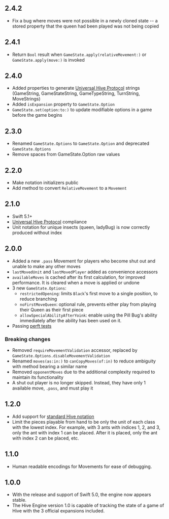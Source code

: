 ## 2.4.2

* Fix a bug where moves were not possible in a newly cloned state -- a stored property that the queen had been played was not being copied

## 2.4.1

* Return `Bool` result when `GameState.apply(relativeMovement:)` or `GameState.apply(move:)` is invoked

## 2.4.0

* Added properties to generate [Universal Hive Protocol](https://github.com/jonthysell/Mzinga/wiki/UniversalHiveProtocol) strings (GameString, GameStateString, GameTypeString, TurnString, MoveStrings)
* Added `isExpansion` property to `GameState.Option`
* `GameState.set(option:to:)` to update modifiable options in a game before the game begins

## 2.3.0

* Renamed `GameState.Options` to `GameState.Option` and deprecated `GameState.Options`
* Remove spaces from GameState.Option raw values

## 2.2.0

* Make notation initializers public
* Add method to convert `RelativeMovement` to a `Movement`

## 2.1.0

* Swift 5.1+
* [Universal Hive Protocol](https://github.com/jonthysell/Mzinga/wiki/UniversalHiveProtocol) compliance
* Unit notation for unique insects (queen, ladyBug) is now correctly produced without index

## 2.0.0

* Added a new `.pass` Movement for players who become shut out and unable to make any other moves
* `lastMovedUnit` and `lastMovedPlayer` added as convenience accessors
* `availableMoves` is cached after its first calculation, for improved performance. It is cleared when a move is applied or undone
* 3 new `GameState.Options`:
    * `restrictedOpening`: limits `Black`'s first move to a single position, to reduce branching
    * `noFirstMoveQueen`: optional rule, prevents either play from playing their Queen as their first piece
    * `allowSpecialAbilityAfterYoink`: enable using the Pill Bug's ability immediately after the ability has been used on it.
* Passing [perft tests](https://github.com/jonthysell/Mzinga/wiki/Perft)

### Breaking changes
* Removed `requireMovementValidation` accessor, replaced by `GameState.Options.disableMovementValidation`
* Renamed `moves(as:in:)` to `canCopyMoves(of:in)` to reduce ambiguity with method bearing a similar name
* Removed `opponentMoves` due to the additional complexity required to maintain its functionality
* A shut out player is no longer skipped. Instead, they have only 1 available move, `.pass`, and must play it

## 1.2.0

* Add support for [standard Hive notation](http://www.boardspace.net/english/about_hive_notation.html)
* Limit the pieces playable from hand to be only the unit of each class with the lowest index. For example, with 3 ants with indices 1, 2, and 3, only the ant with index 1 can be placed. After it is placed, only the ant with index 2 can be placed, etc.

## 1.1.0

* Human readable encodings for Movements for ease of debugging.

## 1.0.0

* With the release and support of Swift 5.0, the engine now appears stable.
* The Hive Engine version 1.0 is capable of tracking the state of a game of Hive with the 3 official expansions included.
